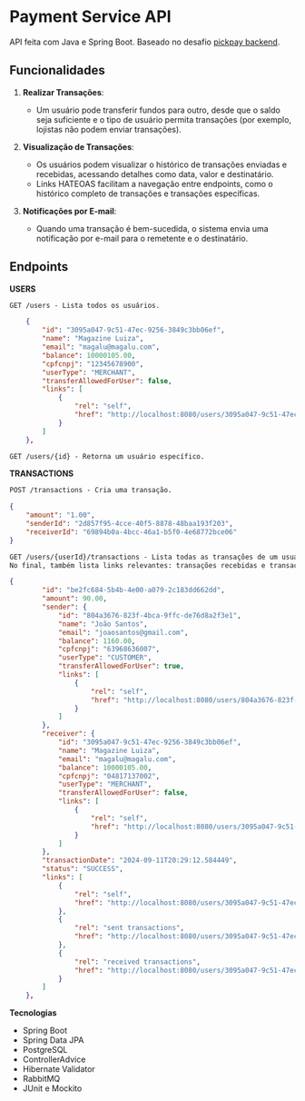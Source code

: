 # Payment Service API 

API feita com Java e Spring Boot. Baseado no desafio [pickpay backend](https://github.com/PicPay/picpay-desafio-backend). 

## Funcionalidades

1. **Realizar Transações**:
   - Um usuário pode transferir fundos para outro, desde que o saldo seja suficiente e o tipo de usuário permita transações (por exemplo, lojistas não podem enviar transações).

2. **Visualização de Transações**:
   - Os usuários podem visualizar o histórico de transações enviadas e recebidas, acessando detalhes como data, valor e destinatário.
   - Links HATEOAS facilitam a navegação entre endpoints, como o histórico completo de transações e transações específicas.

3. **Notificações por E-mail**:
   - Quando uma transação é bem-sucedida, o sistema envia uma notificação por e-mail para o remetente e o destinatário.


## Endpoints

**USERS**
```markdown
GET /users - Lista todos os usuários.
``` 
```json
    {
        "id": "3095a047-9c51-47ec-9256-3849c3bb06ef",
        "name": "Magazine Luiza",
        "email": "magalu@magalu.com",
        "balance": 10000105.00,
        "cpfcnpj": "12345678900",
        "userType": "MERCHANT",
        "transferAllowedForUser": false,
        "links": [
            {
                "rel": "self",
                "href": "http://localhost:8080/users/3095a047-9c51-47ec-9256-3849c3bb06ef"
            }
        ]
    },
```
```markdown
GET /users/{id} - Retorna um usuário específico.
```

**TRANSACTIONS**
```markdown
POST /transactions - Cria uma transação.
```
```json
{
    "amount": "1.00",
    "senderId": "2d857f95-4cce-40f5-8878-48baa193f203",
    "receiverId": "69894b0a-4bcc-46a1-b5f0-4e68772bce06"
}
```
```markdown
GET /users/{userId}/transactions - Lista todas as transações de um usuário.
No final, também lista links relevantes: transações recebidas e transações enviadas do usuário.
```
```json
{
        "id": "be2fc684-5b4b-4e00-a079-2c183dd662dd",
        "amount": 90.00,
        "sender": {
            "id": "804a3676-823f-4bca-9ffc-de76d8a2f3e1",
            "name": "João Santos",
            "email": "joaosantos@gmail.com",
            "balance": 1160.00,
            "cpfcnpj": "63968636007",
            "userType": "CUSTOMER",
            "transferAllowedForUser": true,
            "links": [
                {
                    "rel": "self",
                    "href": "http://localhost:8080/users/804a3676-823f-4bca-9ffc-de76d8a2f3e1"
                }
            ]
        },
        "receiver": {
            "id": "3095a047-9c51-47ec-9256-3849c3bb06ef",
            "name": "Magazine Luiza",
            "email": "magalu@magalu.com",
            "balance": 10000105.00,
            "cpfcnpj": "04817137002",
            "userType": "MERCHANT",
            "transferAllowedForUser": false,
            "links": [
                {
                    "rel": "self",
                    "href": "http://localhost:8080/users/3095a047-9c51-47ec-9256-3849c3bb06ef"
                }
            ]
        },
        "transactionDate": "2024-09-11T20:29:12.584449",
        "status": "SUCCESS",
        "links": [
            {
                "rel": "self",
                "href": "http://localhost:8080/users/3095a047-9c51-47ec-9256-3849c3bb06ef/transactions/be2fc684-5b4b-4e00-a079-2c183dd662dd"
            },
            {
                "rel": "sent transactions",
                "href": "http://localhost:8080/users/3095a047-9c51-47ec-9256-3849c3bb06ef/transactions/sent"
            },
            {
                "rel": "received transactions",
                "href": "http://localhost:8080/users/3095a047-9c51-47ec-9256-3849c3bb06ef/transactions/received"
            }
        ]
    },
```

**Tecnologias**

* Spring Boot
* Spring Data JPA
* PostgreSQL
* ControllerAdvice
* Hibernate Validator
* RabbitMQ
* JUnit e Mockito

